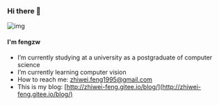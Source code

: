 ### Hi there 👋

![img](https://s1.ax1x.com/2020/07/14/UUQARs.md.jpg)

#### I'm fengzw
- I’m currently studying at a university as a postgraduate of computer science
- I’m currently learning computer vision
- How to reach me: zhiwei.feng1995@gmail.com
- This is my blog: [http://zhiwei-feng.gitee.io/blog/](http://zhiwei-feng.gitee.io/blog/)
<!--
**zhiwei-Feng/zhiwei-Feng** is a ✨ _special_ ✨ repository because its `README.md` (this file) appears on your GitHub profile.

Here are some ideas to get you started:

- 🔭 I’m currently working on ...
- 🌱 I’m currently learning ...
- 👯 I’m looking to collaborate on ...
- 🤔 I’m looking for help with ...
- 💬 Ask me about ...
- 📫 How to reach me: ...
- 😄 Pronouns: ...
- ⚡ Fun fact: ...
-->



